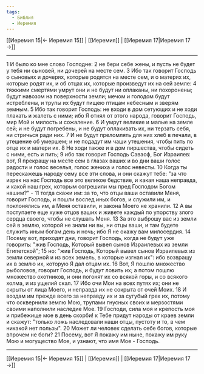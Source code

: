 ```yaml
---
tags:
  - Библия
  - Иеремия
---
```

[[Иеремия 15|← Иеремия 15]] | [[Иеремия]] | [[Иеремия 17|Иеремия 17 →]]

---
1 И было ко мне слово Господне:
2 не бери себе жены, и пусть не будет у тебя ни сыновей, ни дочерей на месте сем.
3 Ибо так говорит Господь о сыновьях и дочерях, которые родятся на месте сем, и о матерях их, которые родят их, и об отцах их, которые произведут их на сей земле:
4 тяжкими смертями умрут они и не будут ни оплаканы, ни похоронены; будут навозом на поверхности земли; мечом и голодом будут истреблены, и трупы их будут пищею птицам небесным и зверям земным.
5 Ибо так говорит Господь: не входи в дом сетующих и не ходи плакать и жалеть с ними; ибо Я отнял от этого народа, говорит Господь, мир Мой и милость и сожаление.
6 И умрут великие и малые на земле сей; и не будут погребены, и не будут оплакивать их, ни терзать себя, ни стричься ради них.
7 И не будут преломлять для них хлеб в печали, в утешение об умершем; и не подадут им чаши утешения, чтобы пить по отце их и матери их.
8 Не ходи также и в дом пиршества, чтобы сидеть с ними, есть и пить;
9 ибо так говорит Господь Саваоф, Бог Израилев: вот, Я прекращу на месте сем в глазах ваших и во дни ваши голос радости и голос веселья, голос жениха и голос невесты.
10 Когда ты перескажешь народу сему все эти слова, и они скажут тебе: "за что изрек на нас Господь все это великое бедствие, и какая наша неправда, и какой наш грех, которым согрешили мы пред Господом Богом нашим?" -
11 тогда скажи им: за то, что отцы ваши оставили Меня, говорит Господь, и пошли вослед иных богов, и служили им, и поклонялись им, а Меня оставили, и закона Моего не хранили.
12 А вы поступаете еще хуже отцов ваших и живете каждый по упорству злого сердца своего, чтобы не слушать Меня.
13 За это выброшу вас из земли сей в землю, которой не знали ни вы, ни отцы ваши, и там будете служить иным богам день и ночь; ибо Я не окажу вам милосердия.
14 Посему вот, приходят дни, говорит Господь, когда не будут уже говорить: "жив Господь, Который вывел сынов Израилевых из земли Египетской";
15 но: "жив Господь, Который вывел сынов Израилевых из земли северной и из всех земель, в которые изгнал их": ибо возвращу их в землю их, которую Я дал отцам их.
16 Вот, Я пошлю множество рыболовов, говорит Господь, и будут ловить их; а потом пошлю множество охотников, и они погонят их со всякой горы, и со всякого холма, и из ущелий скал.
17 Ибо очи Мои на всех путях их; они не скрыты от лица Моего, и неправда их не сокрыта от очей Моих.
18 И воздам им прежде всего за неправду их и за сугубый грех их, потому что осквернили землю Мою, трупами гнусных своих и мерзостями своими наполнили наследие Мое.
19 Господи, сила моя и крепость моя и прибежище мое в день скорби! к Тебе придут народы от краев земли и скажут: "только ложь наследовали наши отцы, пустоту и то, в чем никакой нет пользы".
20 Может ли человек сделать себе богов, которые впрочем не боги?
21 Посему, вот Я покажу им ныне, покажу им руку Мою и могущество Мое, и узнают, что имя Мое - Господь.

---
[[Иеремия 15|← Иеремия 15]] | [[Иеремия]] | [[Иеремия 17|Иеремия 17 →]]